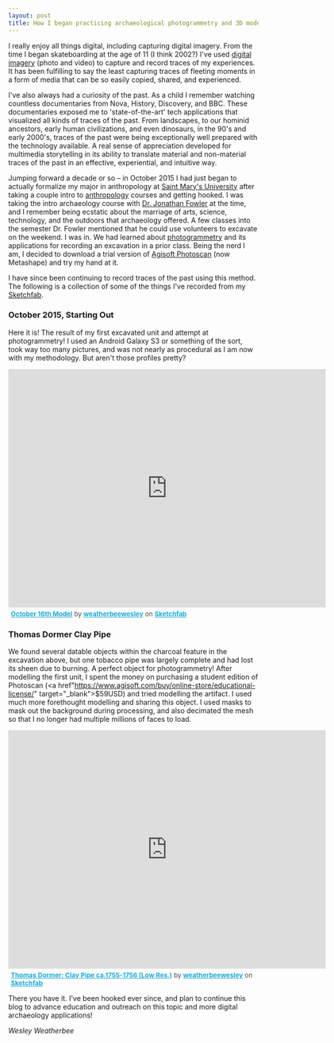 ```yaml
---
layout: post
title: How I began practicing archaeological photogrammetry and 3D modelling
---
```


I really enjoy all things digital, including capturing digital imagery. From the time I began skateboarding at the age of 11 
(I think 2002?) I've used <a href="https://youtu.be/JrJYLxlHURk" target="_blank">digital imagery</a> (photo and video) to capture and record traces of my experiences. It has been fulfilling 
to say the least capturing traces of fleeting moments in a form of media that can be so easily copied, shared, and experienced. 


I've also always had a curiosity of the past. As a child I remember watching countless documentaries from Nova, History, Discovery, and BBC. 
These documentaries exposed me to 'state-of-the-art' tech applications that visualized all kinds of traces of the past. From landscapes, 
to our hominid ancestors, early human civilizations, and even dinosaurs, in the 90's and early 2000's, traces of the past were being 
exceptionally well prepared with the technology available. A real sense of appreciation developed for multimedia storytelling in its 
ability to translate material and non-material traces of the past in an effective, experiential, and intuitive way.


Jumping forward a decade or so – in October 2015 I had just began to actually formalize my major in anthropology at <a href="https://www.smu.ca/" target="_blank">Saint Mary's University</a> after taking 
a couple intro to <a href="https://smu.ca/academics/departments/anthropology.html" target="_blank">anthropology</a> courses and getting hooked. I was taking the intro archaeology course with <a href="https://www.facebook.com/archaeologyacadie/" target="_blank">Dr. Jonathan Fowler</a> at the time, 
and I remember being ecstatic about the marriage of arts, science, technology, and the outdoors that archaeology offered. A few 
classes into the semester Dr. Fowler mentioned that he could use volunteers to excavate on the weekend. I was in. We had learned about 
<a href="https://digventures.com/2016/05/how-to-do-photogrammetry-for-archaeology-part-1/" target="_blank">photogrammetry</a> and its applications for recording an excavation in a prior class. Being the nerd I am, I decided to download a trial version 
of <a href="https://www.agisoft.com/" target="_blank">Agisoft Photoscan</a> (now Metashape) and try my hand at it.


I have since been continuing to record traces of the past using this method. The following is a collection of some of the things I've recorded from my <a href="https://www.sketchfab.com/" target="_blank">Sketchfab</a>.

### October 2015, Starting Out


Here it is! The result of my first excavated unit and attempt at photogrammetry! I used an Android Galaxy S3 or something of the sort, 
took way too many pictures, and was not nearly as procedural as I am now with my methodology. But aren't those profiles pretty?


<div class="sketchfab-embed-wrapper">
    <iframe title="A 3D model" width="640" height="480" src="https://sketchfab.com/models/0933e8de03784004a6164cd80db98d98/embed?transparent=1" frameborder="0" allow="autoplay; fullscreen; vr" mozallowfullscreen="true" webkitallowfullscreen="true"></iframe>

<p style="font-size: 13px; font-weight: normal; margin: 5px; color: #4A4A4A;">
    <a href="https://sketchfab.com/3d-models/october-16th-model-0933e8de03784004a6164cd80db98d98?utm_medium=embed&utm_source=website&utm_campaign=share-popup" target="_blank" style="font-weight: bold; color: #1CAAD9;">October 16th Model</a>
    by <a href="https://sketchfab.com/weatherbeewesley?utm_medium=embed&utm_source=website&utm_campaign=share-popup" target="_blank" style="font-weight: bold; color: #1CAAD9;">weatherbeewesley</a>
    on <a href="https://sketchfab.com?utm_medium=embed&utm_source=website&utm_campaign=share-popup" target="_blank" style="font-weight: bold; color: #1CAAD9;">Sketchfab</a>
</p>
</div>

### Thomas Dormer Clay Pipe

We found several datable objects within the charcoal feature in the excavation above, but one tobacco pipe was largely complete and 
had lost its sheen due to burning. A perfect object for photogrammetry! After modelling the first unit, I spent the money on purchasing a student edition of Photoscan (<a href"https://www.agisoft.com/buy/online-store/educational-license/" target="_blank">$59USD</a>) and tried modelling 
the artifact. I used much more forethought modelling and sharing this object. I used masks to mask out the background during processing, 
and also decimated the mesh so that I no longer had multiple millions of faces to load. 


<div class="sketchfab-embed-wrapper">
    <iframe title="A 3D model" width="640" height="480" src="https://sketchfab.com/models/d7c2cdc3608d4e68a7c5840665c41ba8/embed?transparent=1" frameborder="0" allow="autoplay; fullscreen; vr" mozallowfullscreen="true" webkitallowfullscreen="true"></iframe>

<p style="font-size: 13px; font-weight: normal; margin: 5px; color: #4A4A4A;">
    <a href="https://sketchfab.com/3d-models/thomas-dormer-clay-pipe-ca1755-1756-low-res-d7c2cdc3608d4e68a7c5840665c41ba8?utm_medium=embed&utm_source=website&utm_campaign=share-popup" target="_blank" style="font-weight: bold; color: #1CAAD9;">Thomas Dormer: Clay Pipe ca.1755-1756 (Low Res.)</a>
    by <a href="https://sketchfab.com/weatherbeewesley?utm_medium=embed&utm_source=website&utm_campaign=share-popup" target="_blank" style="font-weight: bold; color: #1CAAD9;">weatherbeewesley</a>
    on <a href="https://sketchfab.com?utm_medium=embed&utm_source=website&utm_campaign=share-popup" target="_blank" style="font-weight: bold; color: #1CAAD9;">Sketchfab</a>
</p>
</div>

There you have it. I've been hooked ever since, and plan to continue this blog to advance education and outreach on this topic and more 
digital archaeology applications!



<i>Wesley Weatherbee</i>
